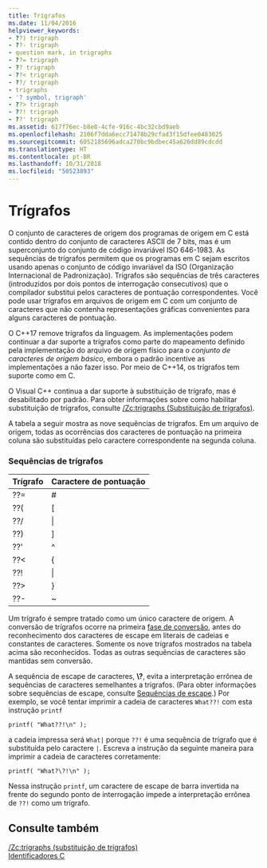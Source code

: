 ```yaml
---
title: Trígrafos
ms.date: 11/04/2016
helpviewer_keywords:
- ??) trigraph
- ??- trigraph
- question mark, in trigraphs
- ??= trigraph
- ?? trigraph
- ??< trigraph
- ??/ trigraph
- trigraphs
- '? symbol, trigraph'
- ??> trigraph
- ??! trigraph
- ??' trigraph
ms.assetid: 617f76ec-b8e8-4cfe-916c-4bc32cbd9aeb
ms.openlocfilehash: 2106f7dda6ecc71478b29cfad3f15dfee0483025
ms.sourcegitcommit: 6052185696adca270bc9bdbec45a626dd89cdcdd
ms.translationtype: HT
ms.contentlocale: pt-BR
ms.lasthandoff: 10/31/2018
ms.locfileid: "50523893"
---
```

# <a name="trigraphs"></a>Trígrafos

O conjunto de caracteres de origem dos programas de origem em C está contido dentro do conjunto de caracteres ASCII de 7 bits, mas é um superconjunto do conjunto de código invariável ISO 646-1983. As sequências de trígrafos permitem que os programas em C sejam escritos usando apenas o conjunto de código invariável da ISO (Organização Internacional de Padronização). Trígrafos são sequências de três caracteres (introduzidos por dois pontos de interrogação consecutivos) que o compilador substitui pelos caracteres de pontuação correspondentes. Você pode usar trígrafos em arquivos de origem em C com um conjunto de caracteres que não contenha representações gráficas convenientes para alguns caracteres de pontuação.

O C++17 remove trígrafos da linguagem. As implementações podem continuar a dar suporte a trígrafos como parte do mapeamento definido pela implementação do arquivo de origem físico para o *conjunto de caracteres de origem básico*, embora o padrão incentive as implementações a não fazer isso. Por meio de C++14, os trígrafos tem suporte como em C.

O Visual C++ continua a dar suporte à substituição de trígrafo, mas é desabilitado por padrão. Para obter informações sobre como habilitar substituição de trígrafos, consulte [/Zc:trigraphs (Substituição de trígrafos)](../build/reference/zc-trigraphs-trigraphs-substitution.md).

A tabela a seguir mostra as nove sequências de trígrafos. Em um arquivo de origem, todas as ocorrências dos caracteres de pontuação na primeira coluna são substituídas pelo caractere correspondente na segunda coluna.

### <a name="trigraph-sequences"></a>Sequências de trígrafos

|Trígrafo|Caractere de pontuação|
|--------------|---------------------------|
|??=|#|
|??(|[|
|??/|\|
|??)|]|
|??'|^|
|??\<|{|
|??!|&#124;|
|??>|}|
|??-|~|

Um trígrafo é sempre tratado como um único caractere de origem. A conversão de trígrafos ocorre na primeira [fase de conversão](../preprocessor/phases-of-translation.md), antes do reconhecimento dos caracteres de escape em literais de cadeias e constantes de caracteres. Somente os nove trígrafos mostrados na tabela acima são reconhecidos. Todas as outras sequências de caracteres são mantidas sem conversão.

A sequência de escape de caracteres, **\\?**, evita a interpretação errônea de sequências de caracteres semelhantes a trígrafos. (Para obter informações sobre sequências de escape, consulte [Sequências de escape](../c-language/escape-sequences.md).) Por exemplo, se você tentar imprimir a cadeia de caracteres `What??!` com esta instrução `printf`

```
printf( "What??!\n" );
```

a cadeia impressa será `What|` porque `??!` é uma sequência de trígrafo que é substituída pelo caractere `|`. Escreva a instrução da seguinte maneira para imprimir a cadeia de caracteres corretamente:

```
printf( "What?\?!\n" );
```

Nessa instrução `printf`, um caractere de escape de barra invertida na frente do segundo ponto de interrogação impede a interpretação errônea de `??!` como um trígrafo.

## <a name="see-also"></a>Consulte também

[/Zc:trigraphs (substituição de trígrafos)](../build/reference/zc-trigraphs-trigraphs-substitution.md)<br/>
[Identificadores C](../c-language/c-identifiers.md)